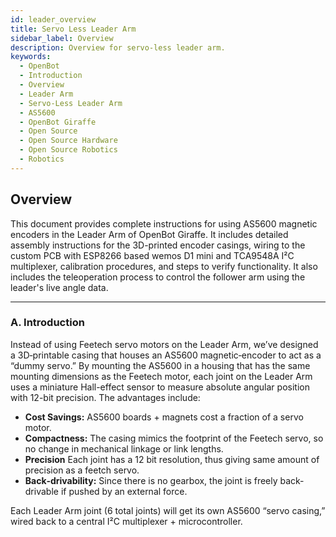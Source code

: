 ```yaml
---
id: leader_overview
title: Servo Less Leader Arm
sidebar_label: Overview
description: Overview for servo-less leader arm.
keywords:
  - OpenBot
  - Introduction
  - Overview
  - Leader Arm
  - Servo-Less Leader Arm
  - AS5600
  - OpenBot Giraffe
  - Open Source
  - Open Source Hardware
  - Open Source Robotics
  - Robotics
---
```


<!-- @format -->

## Overview

This document provides complete instructions for using AS5600 magnetic encoders in the Leader Arm of OpenBot Giraffe. It includes detailed assembly instructions for the 3D-printed encoder casings, wiring to the custom PCB with ESP8266 based wemos D1 mini and TCA9548A I²C multiplexer, calibration procedures, and steps to verify functionality. It also includes the teleoperation process to control the follower arm using the leader's live angle data.

---

### A. Introduction

Instead of using Feetech servo motors on the Leader Arm, we’ve designed a 3D‐printable casing that houses an AS5600 magnetic‐encoder to act as a “dummy servo.” By mounting the AS5600 in a housing that has the same mounting dimensions as the Feetech motor, each joint on the Leader Arm uses a miniature Hall-effect sensor to measure absolute angular position with 12-bit precision. The advantages include:

- **Cost Savings:** AS5600 boards + magnets cost a fraction of a servo motor.
- **Compactness:** The casing mimics the footprint of the Feetech servo, so no change in mechanical linkage or link lengths.
- **Precision** Each joint has a 12 bit resolution, thus giving same amount of precision as a feetch servo.
- **Back‐drivability:** Since there is no gearbox, the joint is freely back‐drivable if pushed by an external force.

Each Leader Arm joint (6 total joints) will get its own AS5600 “servo casing,” wired back to a central I²C multiplexer + microcontroller.
